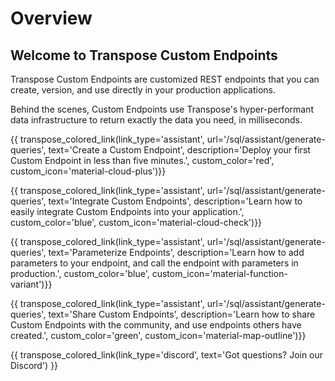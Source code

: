 # Overview

## Welcome to Transpose Custom Endpoints

Transpose Custom Endpoints are customized REST endpoints that you can create, version, and use directly in your production applications.

Behind the scenes, Custom Endpoints use Transpose's hyper-performant data infrastructure to return exactly the data you need, in milliseconds.

{{ transpose_colored_link(link_type='assistant', url='/sql/assistant/generate-queries', text='Create a Custom Endpoint', description='Deploy your first Custom Endpoint in less than five minutes.', custom_color='red', custom_icon='material-cloud-plus')}}

{{ transpose_colored_link(link_type='assistant', url='/sql/assistant/generate-queries', text='Integrate Custom Endpoints', description='Learn how to easily integrate Custom Endpoints into your application.', custom_color='blue', custom_icon='material-cloud-check')}}

{{ transpose_colored_link(link_type='assistant', url='/sql/assistant/generate-queries', text='Parameterize Endpoints', description='Learn how to add parameters to your endpoint, and call the endpoint with parameters in production.', custom_color='blue', custom_icon='material-function-variant')}}

{{ transpose_colored_link(link_type='assistant', url='/sql/assistant/generate-queries', text='Share Custom Endpoints', description='Learn how to share Custom Endpoints with the community, and use endpoints others have created.', custom_color='green', custom_icon='material-map-outline')}}



{{ transpose_colored_link(link_type='discord', text='Got questions?  Join our Discord') }}
